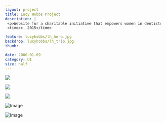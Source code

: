 ```yaml
---
layout: project
title: Lucy Hobbs Project
description: |
 <p>Website for a charitable initiative that empowers women in dentistry through events and education. The site is offers resources and articles, as well as information about upcoming events.</p>
 <time>c. 2015</time>

feature: lucyhobbs/lh_hero.jpg
backdrop: lucyhobbs/lh_trio.jpg
thumb:

date: 2000-01-09
category: UI
size: half
---
```


<p class="half"><img src="{{site.project_img_path}}lucyhobbs/lh_home3.jpg"></p>
<p class="half"><img src="{{site.project_img_path}}lucyhobbs/lh_event.jpg"></p>
<p class="half"><img src="{{site.project_img_path}}lucyhobbs/lh_mobile.jpg"></p>

![Image]({{site.project_img_path}}lucyhobbs/lh_header.jpg)

![Image]({{site.project_img_path}}lucyhobbs/lh_pages.jpg)
